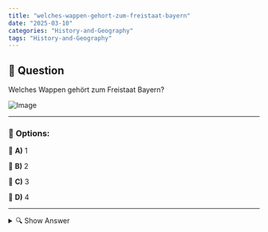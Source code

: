 ```yaml
---
title: "welches-wappen-gehort-zum-freistaat-bayern"
date: "2025-03-10"
categories: "History-and-Geography"
tags: "History-and-Geography"
---
```


## 📌 **Question**

Welches Wappen gehört zum Freistaat Bayern?

![Image](https://www.einbuergerungstest-online.de/img/fragen/311.png)

---

### 📝 **Options:**

🔘 **A)** 1

🔘 **B)** 2

🔘 **C)** 3

🔘 **D)** 4

---

<details>
  <summary>🔍 Show Answer</summary>

  <p>
💡  <b>Correct Answer:</b>  b
  </p>
  <p>
    📖<b>Explanation:</b>
    Der Freistaat Bayern ist das größte Bundesland Deutschlands und liegt im Südosten des Landes. Sein offizielles Wappen ist ein wichtiges Symbol, das die historische und kulturelle Identität Bayerns widerspiegelt. Das Wappen besteht aus charakteristischen Farben und Formen, die spezifische Bedeutungen haben und eng mit der bayerischen Geschichte verknüpft sind. Bei der folgenden Frage sollen Sie das richtige Wappen auswählen, das den Freistaat Bayern repräsentiert.
  </p>
</details>
